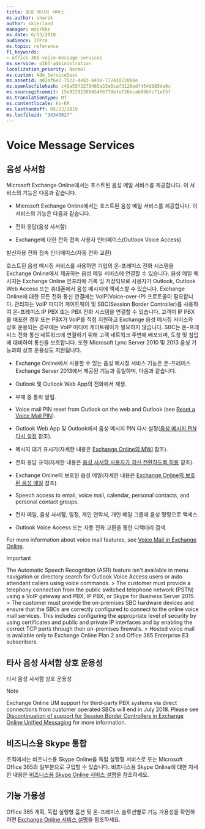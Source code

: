 ```yaml
---
title: 음성 메시지 서비스
ms.author: sharik
author: skjerland
manager: mnirkhe
ms.date: 6/13/2018
audience: ITPro
ms.topic: reference
f1_keywords:
- office-365-voice-message-services
ms.service: o365-administration
localization_priority: Normal
ms.custom: Adm_ServiceDesc
ms.assetid: a02af6e2-75c2-4e83-843e-77241072068e
ms.openlocfilehash: c49a55f3278465a33e0caf3120edf454d985de0c
ms.sourcegitcommit: 15e92292209454f6778bfef26ecab96bfc71ef5f
ms.translationtype: MT
ms.contentlocale: ko-KR
ms.lasthandoff: 05/22/2019
ms.locfileid: "34343027"
---
```

# <a name="voice-message-services"></a>Voice Message Services

## <a name="voice-mail"></a>음성 사서함

Microsoft Exchange Online에서는 호스트된 음성 메일 서비스를 제공합니다. 이 서비스의 기능은 다음과 같습니다.
  
- Microsoft Exchange Online에서는 호스트된 음성 메일 서비스를 제공합니다. 이 서비스의 기능은 다음과 같습니다.
    
- 전화 응답(음성 사서함)
    
- Exchange에 대한 전화 접속 사용자 인터페이스(Outlook Voice Access)
    
발신자용 전화 접속 인터페이스(자동 전화 교환)
  
호스트된 음성 메시징 서비스를 사용하면 기업의 온-프레미스 전화 시스템을 Exchange Online에서 제공하는 음성 메일 서비스에 연결할 수 있습니다. 음성 메일 메시지는 Exchange Online 인프라에 기록 및 저장되므로 사용자가 Outlook, Outlook Web Access 또는 휴대폰에서 음성 메시지에 액세스할 수 있습니다. Exchange Online에 대한 모든 전화 통신 연결에는 VoIP(Voice-over-IP) 프로토콜이 필요합니다. 관리자는 VoIP 미디어 게이트웨이 및 SBC(Session Border Controller)를 사용하여 온-프레미스 IP PBX 또는 PBX 전화 시스템을 연결할 수 있습니다. 고객이 IP PBX를 배포한 경우 또는 PBX가 VoIP를 직접 지원하고 Exchange 음성 메시징 서비스와 상호 운용되는 경우에는 VoIP 미디어 게이트웨이가 필요하지 않습니다. SBC는 온-프레미스 전화 통신 네트워크에 연결하기 위해 고객 네트워크 주변에 배포되며, 도청 및 침입에 대비하여 통신을 보호합니다. 또한 Microsoft Lync Server 2010 및 2013 음성 기능과의 상호 운용성도 지원됩니다.
  
- Exchange Online에서 사용할 수 있는 음성 메시징 서비스 기능은 온-프레미스 Exchange Server 2013에서 제공된 기능과 동일하며, 다음과 같습니다.
    
- Outlook 및 Outlook Web App의 전화에서 재생.
    
- 부재 중 통화 알림.
    
- Voice mail PIN reset from Outlook on the web and Outlook (see [Reset a Voice Mail PIN](https://go.microsoft.com/fwlink/p/?LinkId=286328)).
    
- Outlook Web App 및 Outlook에서 음성 메시지 PIN 다시 설정([음성 메시지 PIN 다시 설정](https://go.microsoft.com/fwlink/p/?LinkId=271794) 참조). 
    
- 메시지 대기 표시기(자세한 내용은 [Exchange Online의 MWI](https://go.microsoft.com/fwlink/p/?LinkId=271795) 참조). 
    
- 전화 응답 규칙(자세한 내용은 [음성 사서함 사용자가 착신 전환하도록 허용](https://go.microsoft.com/fwlink/p/?LinkId=271796) 참조). 
    
- Exchange Online의 보호된 음성 메일(자세한 내용은 [Exchange Online의 보호된 음성 메일](https://go.microsoft.com/fwlink/p/?LinkId=271797) 참조). 
    
- Speech access to email, voice mail, calendar, personal contacts, and personal contact groups.
    
- 전자 메일, 음성 사서함, 일정, 개인 연락처, 개인 메일 그룹에 음성 명령으로 액세스.
    
- Outlook Voice Access 또는 자동 전화 교환을 통한 디렉터리 검색.
    
For more information about voice mail features, see [Voice Mail in Exchange Online](https://go.microsoft.com/fwlink/p/?LinkId=271798).
  
> [!IMPORTANT]
> The Automatic Speech Recognition (ASR) feature isn't available in menu navigation or directory search for Outlook Voice Access users or auto attendant callers using voice commands. > The customer must provide a telephony connection from the public switched telephone network (PSTN) using a VoIP gateway and PBX, IP PBX, or Skype for Business Server 2015. > The customer must provide the on-premises SBC hardware devices and ensure that the SBCs are correctly configured to connect to the online voice mail services. This includes configuring the appropriate level of security by using certificates and public and private IP interfaces and by enabling the correct TCP ports through their on-premises firewalls. > Hosted voice mail is available only to Exchange Online Plan 2 and Office 365 Enterprise E3 subscribers. 
  
## <a name="third-party-voice-mail-interoperability"></a>타사 음성 사서함 상호 운용성

타사 음성 사서함 상호 운용성
  
> [!NOTE]
> Exchange Online UM support for third-party PBX systems via direct connections from customer operated SBCs will end in July 2018. Please see [Discontinuation of support for Session Border Controllers in Exchange Online Unified Messaging](https://blogs.technet.microsoft.com/exchange/2017/07/18/discontinuation-of-support-for-session-border-controllers-in-exchange-online-unified-messaging/) for more information. 
  
## <a name="skype-for-business-integration"></a>비즈니스용 Skype 통합

조직에서는 비즈니스용 Skype Online을 독립 실행형 서비스로 또는 Microsoft Office 365의 일부분으로 구입할 수 있습니다. 비즈니스용 Skype Online에 대한 자세한 내용은 [비즈니스용 Skype Online 서비스 설명](../skype-for-business-online-service-description/skype-for-business-online-service-description.md)을 참조하세요.
  
## <a name="feature-availability"></a>기능 가용성

Office 365 계획, 독립 실행형 옵션 및 온-프레미스 솔루션별로 기능 가용성을 확인하려면 [Exchange Online 서비스 설명](exchange-online-service-description.md)을 참조하세요.
  


